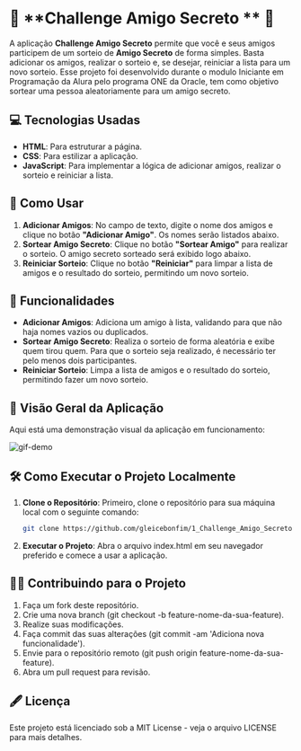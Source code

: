 # 🎉 **Challenge Amigo Secreto ** 🎉

A aplicação **Challenge Amigo Secreto** permite que você e seus amigos participem de um sorteio de **Amigo Secreto** de forma simples. 
Basta adicionar os amigos, realizar o sorteio e, se desejar, reiniciar a lista para um novo sorteio.
Esse projeto foi desenvolvido durante o modulo Iniciante em Programação da Alura pelo programa ONE da Oracle, tem como objetivo sortear uma pessoa aleatoriamente para um amigo secreto.

## 💻 **Tecnologias Usadas**

- **HTML**: Para estruturar a página.
- **CSS**: Para estilizar a aplicação.
- **JavaScript**: Para implementar a lógica de adicionar amigos, realizar o sorteio e reiniciar a lista.

## 🚀 **Como Usar**

1. **Adicionar Amigos**: No campo de texto, digite o nome dos amigos e clique no botão **"Adicionar Amigo"**. Os nomes serão listados abaixo.
2. **Sortear Amigo Secreto**: Clique no botão **"Sortear Amigo"** para realizar o sorteio. O amigo secreto sorteado será exibido logo abaixo.
3. **Reiniciar Sorteio**: Clique no botão **"Reiniciar"** para limpar a lista de amigos e o resultado do sorteio, permitindo um novo sorteio.

## 📝 **Funcionalidades**

- **Adicionar Amigos**: Adiciona um amigo à lista, validando para que não haja nomes vazios ou duplicados.
- **Sortear Amigo Secreto**: Realiza o sorteio de forma aleatória e exibe quem tirou quem. Para que o sorteio seja realizado, é necessário ter pelo menos dois participantes.
- **Reiniciar Sorteio**: Limpa a lista de amigos e o resultado do sorteio, permitindo fazer um novo sorteio.

## 📸 **Visão Geral da Aplicação**

Aqui está uma demonstração visual da aplicação em funcionamento:

![gif-demo](https://media.giphy.com/media/9J7o8DFpZI1p8/giphy.gif)

## 🛠️ **Como Executar o Projeto Localmente**

1. **Clone o Repositório**:
   Primeiro, clone o repositório para sua máquina local com o seguinte comando:

   ```bash
   git clone https://github.com/gleicebonfim/1_Challenge_Amigo_Secreto

2. **Executar o Projeto**: Abra o arquivo index.html em seu navegador preferido e comece a usar a aplicação.

## 🧑‍💻 Contribuindo para o Projeto
1. Faça um fork deste repositório.
2. Crie uma nova branch (git checkout -b feature-nome-da-sua-feature).
3. Realize suas modificações.
4. Faça commit das suas alterações (git commit -am 'Adiciona nova funcionalidade').
5. Envie para o repositório remoto (git push origin feature-nome-da-sua-feature).
6. Abra um pull request para revisão.

## 🖋️ Licença
Este projeto está licenciado sob a MIT License - veja o arquivo LICENSE para mais detalhes.
